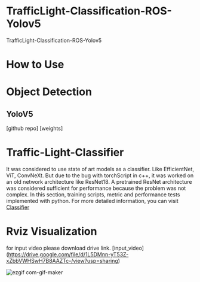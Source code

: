 # TrafficLight-Classification-ROS-Yolov5
TrafficLight-Classification-ROS-Yolov5

# How to Use

# Object Detection
## YoloV5  
[github repo]
[weights]

# Traffic-Light-Classifier

It was considered to use state of art models as a classifier. Like EfficientNet, ViT, ConvNeXt. But due to the bug with torchScript in c++, it was worked on an old network architecture like ResNet18. A pretrained ResNet architecture was considered sufficient for performance because the problem was not complex. In this section, training scripts, metric and performance tests implemented with python. For more detailed information, you can visit [Classifier](train_module/ReadMe.md)


# Rviz Visualization
for input video please download drive link.
[input_video] (https://drive.google.com/file/d/1L5DMnn-yT53Z-xZbbVWHSwH7B8AAZTc-/view?usp=sharing)

![ezgif com-gif-maker](https://user-images.githubusercontent.com/37477289/162274767-fbe384fe-4202-4fd9-9c7d-e63c1196c528.gif)
